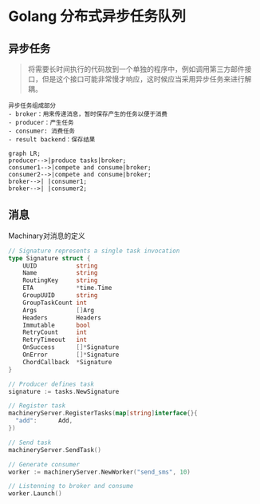 # Golang 分布式异步任务队列

## 异步任务
> 将需要长时间执行的代码放到一个单独的程序中，例如调用第三方邮件接口，但是这个接口可能非常慢才响应，这时候应当采用异步任务来进行解耦。

    异步任务组成部分
    - broker：用来传递消息，暂时保存产生的任务以便于消费
    - producer：产生任务
    - consumer: 消费任务
    - result backend：保存结果


```mermaid
graph LR;
producer-->|produce tasks|broker;
consumer1-->|compete and consume|broker;
consumer2-->|compete and consume|broker;
broker-->| |consumer1;
broker-->| |consumer2;
```

## 消息
Machinary对消息的定义
```go
// Signature represents a single task invocation
type Signature struct {
    UUID           string
    Name           string
    RoutingKey     string
    ETA            *time.Time
    GroupUUID      string
    GroupTaskCount int
    Args           []Arg
    Headers        Headers
    Immutable      bool
    RetryCount     int
    RetryTimeout   int
    OnSuccess      []*Signature
    OnError        []*Signature
    ChordCallback  *Signature
}

// Producer defines task
signature := tasks.NewSignature

// Register task
machineryServer.RegisterTasks(map[string]interface{}{
  "add":      Add,
})

// Send task
machineryServer.SendTask()

// Generate consumer
worker := machineryServer.NewWorker("send_sms", 10)

// Listenning to broker and consume
worker.Launch()
```

